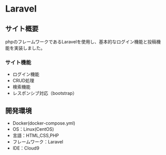 # Laravel

## サイト概要
phpのフレームワークであるLaravelを使用し、基本的なログイン機能と投稿機能を実装しました。

### サイト機能
- ログイン機能
- CRUD処理
- 検索機能
- レスポンシブ対応（bootstrap）

## 開発環境
- Docker(docker-compose.yml)
- OS：Linux(CentOS)
- 言語：HTML,CSS,PHP
- フレームワーク：Laravel
- IDE：Cloud9


